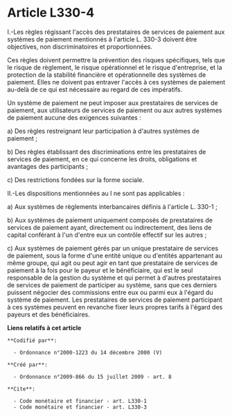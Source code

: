 # Article L330-4

I.-Les règles régissant l'accès des prestataires de services de paiement aux systèmes de paiement mentionnés à l'article L.
330-3 doivent être objectives, non discriminatoires et proportionnées. 

Ces règles doivent permettre la prévention des risques spécifiques, tels que le risque de règlement, le risque opérationnel
et le risque d'entreprise, et la protection de la stabilité financière et opérationnelle des systèmes de paiement. Elles ne
doivent pas entraver l'accès à ces systèmes de paiement au-delà de ce qui est nécessaire au regard de ces impératifs. 

Un système de paiement ne peut imposer aux prestataires de services de paiement, aux utilisateurs de services de paiement ou
aux autres systèmes de paiement aucune des exigences suivantes : 

a) Des règles restreignant leur participation à d'autres systèmes de paiement ; 

b) Des règles établissant des discriminations entre les prestataires de services de paiement, en ce qui concerne les droits,
obligations et avantages des participants ; 

c) Des restrictions fondées sur la forme sociale. 

II.-Les dispositions mentionnées au I ne sont pas applicables : 

a) Aux systèmes de règlements interbancaires définis à l'article L. 330-1 ; 

b) Aux systèmes de paiement uniquement composés de prestataires de services de paiement ayant, directement ou indirectement,
des liens de capital conférant à l'un d'entre eux un contrôle effectif sur les autres ; 

c) Aux systèmes de paiement gérés par un unique prestataire de services de paiement, sous la forme d'une entité unique ou
d'entités appartenant au même groupe, qui agit ou peut agir en tant que prestataire de services de paiement à la fois pour le
payeur et le bénéficiaire, qui est le seul responsable de la gestion du système et qui permet à d'autres prestataires de
services de paiement de participer au système, sans que ces derniers puissent négocier des commissions entre eux ou parmi eux
à l'égard du système de paiement. Les prestataires de services de paiement participant à ces systèmes peuvent en revanche
fixer leurs propres tarifs à l'égard des payeurs et des bénéficiaires.

**Liens relatifs à cet article**

	**Codifié par**:

	  - Ordonnance n°2000-1223 du 14 décembre 2000 (V)

	**Créé par**:

	  - Ordonnance n°2009-866 du 15 juillet 2009 - art. 8

	**Cite**:

	  - Code monétaire et financier - art. L330-1
	  - Code monétaire et financier - art. L330-3
